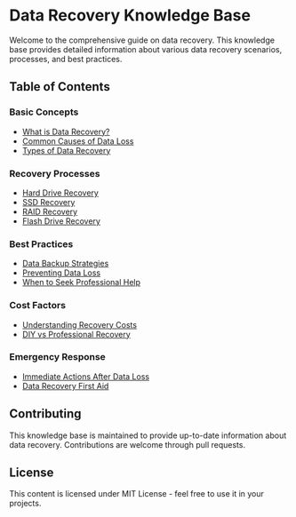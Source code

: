 # Data Recovery Knowledge Base

Welcome to the comprehensive guide on data recovery. This knowledge base provides detailed information about various data recovery scenarios, processes, and best practices.

## Table of Contents

### Basic Concepts
- [What is Data Recovery?](basics/what-is-data-recovery.md)
- [Common Causes of Data Loss](basics/common-causes.md)
- [Types of Data Recovery](basics/types-of-recovery.md)

### Recovery Processes
- [Hard Drive Recovery](processes/hard-drive-recovery.md)
- [SSD Recovery](processes/ssd-recovery.md)
- [RAID Recovery](processes/raid-recovery.md)
- [Flash Drive Recovery](processes/flash-drive-recovery.md)

### Best Practices
- [Data Backup Strategies](best-practices/backup-strategies.md)
- [Preventing Data Loss](best-practices/prevention.md)
- [When to Seek Professional Help](best-practices/professional-help.md)

### Cost Factors
- [Understanding Recovery Costs](costs/understanding-costs.md)
- [DIY vs Professional Recovery](costs/diy-vs-professional.md)

### Emergency Response
- [Immediate Actions After Data Loss](emergency/immediate-actions.md)
- [Data Recovery First Aid](emergency/first-aid.md)

## Contributing

This knowledge base is maintained to provide up-to-date information about data recovery. Contributions are welcome through pull requests.

## License

This content is licensed under MIT License - feel free to use it in your projects.